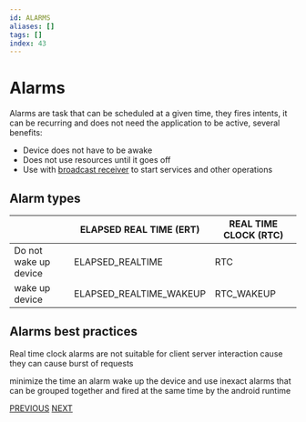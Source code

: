 ```yaml
---
id: ALARMS
aliases: []
tags: []
index: 43
---
```


# Alarms

Alarms are task that can be scheduled at a given time, they fires intents, it can be recurring and does not need the application to be active, several benefits:

- Device does not have to be awake
- Does not use resources until it goes off
- Use with [broadcast receiver](mobile_systems/android/activity.md#broadcast%20receiver) to start services and other operations

## Alarm types

|                       | ELAPSED REAL TIME (ERT) | REAL TIME CLOCK (RTC) |
| --------------------- | ----------------------- | --------------------- |
| Do not wake up device | ELAPSED_REALTIME        | RTC                   |
| wake up device        | ELAPSED_REALTIME_WAKEUP | RTC_WAKEUP            |

## Alarms best practices

Real time clock alarms are not suitable for client server interaction cause they can cause burst of requests

minimize the time an alarm wake up the device and use inexact alarms that can be grouped together  and fired at the same time by the android runtime

[PREVIOUS](pages/mobile_systems/android/job_scheduler.md) [NEXT](pages/mobile_systems/android/sockets.md)
